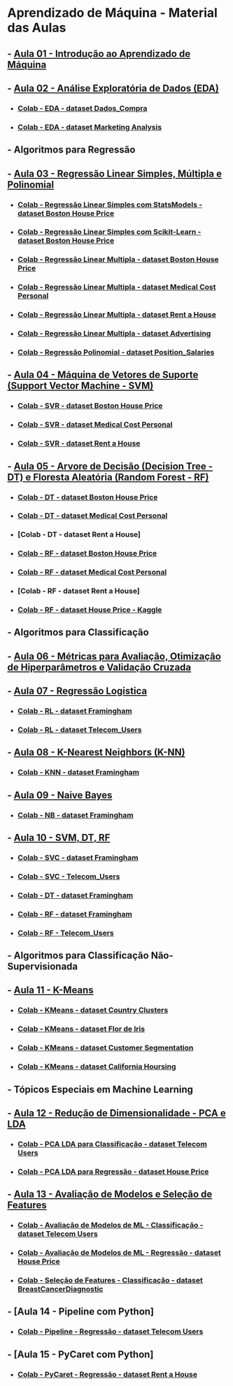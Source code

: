 # Aprendizado de Máquina - Material das Aulas

## - [Aula 01 - Introdução ao Aprendizado de Máquina](https://github.com/gustavowillam/ML/blob/main/slides/01-ML-Introducao%20ao%20Aprendizado%20de%20Maquina.pdf)

## - [Aula 02 - Análise Exploratória de Dados (EDA)](https://github.com/gustavowillam/ML/blob/main/slides/02-ML-Analise%20Exploratoria%20de%20Dados.pdf)

* ### [Colab - EDA - dataset Dados_Compra](https://colab.research.google.com/drive/1TDwqEw1rBFhJSqYwSxfH_Alv0_oqPsVg?usp=sharing)

* ### [Colab - EDA - dataset Marketing Analysis](https://colab.research.google.com/drive/1xpmAQGvoix1oHsyNSh_ShIuUQzICQIbA?usp=sharing)

## - Algoritmos para Regressão

## - [Aula 03 - Regressão Linear Simples, Múltipla e Polinomial](https://github.com/gustavowillam/ML/blob/main/slides/03-ML-Modelos%20de%20Regressao%20e%20Metricas%20para%20Avaliacao.pdf)

* ### [Colab - Regressão Linear Simples com StatsModels - dataset Boston House Price](https://colab.research.google.com/drive/1kc6B6RxkDaRg9x1_jCfxPontFJvWxM1D?usp=sharing)
* ### [Colab - Regressão Linear Simples com Scikit-Learn - dataset Boston House Price](https://colab.research.google.com/drive/18__5xBIvWFY6hyh4T0lO7U0mSOgmGdRQ?usp=sharing)

* ### [Colab - Regressão Linear Multipla - dataset Boston House Price](https://colab.research.google.com/drive/1WmJtlfk2mnWi43O5Ciedzd8r0pFg0DfT?usp=sharing)
* ### [Colab - Regressão Linear Multipla - dataset Medical Cost Personal](https://colab.research.google.com/drive/1ZMbVo2dvcJQfzCiOzufGoIhyx6vD-Avx?usp=sharing)

* ### [Colab - Regressão Linear Multipla - dataset Rent a House](https://colab.research.google.com/drive/1Czf-xWLu1FQfCXFrBrkoR8xe6fFV1SHp?usp=sharing)
* ### [Colab - Regressão Linear Multipla - dataset Advertising](https://colab.research.google.com/drive/1dpJiBD2qH2ljeGWKx-1g3RbAASP_8_V7?usp=sharing)


* ### [Colab - Regressão Polinomial - dataset Position_Salaries](https://colab.research.google.com/drive/1wNckyEQEdCfnFjBMgj5R68mdkOnDTidT?usp=sharing)


## - [Aula 04 - Máquina de Vetores de Suporte (Support Vector Machine - SVM)](https://github.com/gustavowillam/ML/blob/main/slides/04-ML-Support%20Vector%20Machine-SVR.pdf)

* ### [Colab - SVR - dataset Boston House Price](https://colab.research.google.com/drive/1xWE13pgEVhB2pEf3Tvvo01oPKr4--b6z?usp=sharing)
* ### [Colab - SVR - dataset Medical Cost Personal](https://colab.research.google.com/drive/1T5XNRIbnFKxf1X6BOo2gj4vcGglNXimb?usp=sharing)
* ### [Colab - SVR - dataset Rent a House](https://colab.research.google.com/drive/1A4kqrT0NX6OYb_kQiaH0IyxyFJHZgFB7?usp=sharing)


## - [Aula 05 - Arvore de Decisão (Decision Tree - DT) e Floresta Aleatória (Random Forest - RF)](https://github.com/gustavowillam/ML/blob/main/slides/05-ML-Decision%20Tree%20and%20Random%20Forest.pdf)

* ### [Colab - DT - dataset Boston House Price](https://colab.research.google.com/drive/1J_9gKWsZgKIKWgVxhjpE7s4HZD7Hz7ZN?usp=sharing)
* ### [Colab - DT - dataset Medical Cost Personal](https://colab.research.google.com/drive/1oVNwkjeI2Xz8R9I05Aj_9gZEESp1LEdc?usp=sharing)
* ### [Colab - DT - dataset Rent a House]


* ### [Colab - RF - dataset Boston House Price](https://colab.research.google.com/drive/1LLkeqdpnBS-6TMr-qzu5cyfORmDITQ19?usp=sharing)
* ### [Colab - RF - dataset Medical Cost Personal](https://colab.research.google.com/drive/1dFyOnD1G6ZMf_H4-JvcmV8cx1QY7j1RD?usp=sharing)
* ### [Colab - RF - dataset Rent a House]

* ### [Colab - RF - dataset House Price - Kaggle](https://colab.research.google.com/drive/1XnFJ5S_40pfKRq3Qxe7z-yy9A0hoKIyo?usp=sharing)



## - Algoritmos para Classificação

## - [Aula 06 - Métricas para Avaliação, Otimização de Hiperparâmetros e Validação Cruzada](https://github.com/gustavowillam/ML/blob/main/slides/06-ML-Metricas%20para%20Avaliacao-Otimizacao%20de%20Parametros.pdf)

## - [Aula 07 - Regressão Logistica](https://github.com/gustavowillam/ML/blob/main/slides/07-ML-Logistic%20Regression.pdf)

* ### [Colab - RL - dataset Framingham](https://colab.research.google.com/drive/1uEB-h7XTBZS2Lwu-wWF21KJ_7oRDcjMr?usp=sharing)

* ### [Colab - RL - dataset Telecom_Users](https://colab.research.google.com/drive/1vMYbGxaUCrSBe-h1PpkkSvENO5Zh0CW4?usp=sharing)

## - [Aula 08 - K-Nearest Neighbors (K-NN)](https://github.com/gustavowillam/ML/blob/main/slides/08-ML-K-Nearest%20Neighbors%20K-NN.pdf)

* ### [Colab - KNN - dataset Framingham](https://colab.research.google.com/drive/1HeRYnUwhG11yPBfvZM3UeZicQhfJDeBf?usp=sharing)

## - [Aula 09 - Naive Bayes](https://github.com/gustavowillam/ML/blob/main/slides/09-ML-Naive%20Bayes.pdf)

* ### [Colab - NB - dataset Framingham](https://colab.research.google.com/drive/1CEU9eWFzPCyOdGcDgbxl8qPUe8CHIjG9?usp=sharing)

## - [Aula 10 - SVM, DT, RF](https://github.com/gustavowillam/ML/blob/main/slides/10-ML-Support%20Vector%20Machine-SVC.pdf)

* ### [Colab - SVC - dataset Framingham](https://colab.research.google.com/drive/1f2s26Q2FIcCU_91FUYt9WEY-5JjETIzL?usp=sharing)
* ### [Colab - SVC - Telecom_Users](https://colab.research.google.com/drive/1lG9Zn18Xpp_x4JtuFXK5BkuS8NKUJhtk?usp=sharing)

* ### [Colab - DT  - dataset Framingham](https://colab.research.google.com/drive/1kB55jeI1X2q_bE0WmkzM9eB6SzXzGlIl?usp=sharing)

* ### [Colab - RF  - dataset Framingham](https://colab.research.google.com/drive/128bs_utl15GT8TnINpf0Au-3j_nSWHHe?usp=sharing)
* ### [Colab - RF  - Telecom_Users](https://colab.research.google.com/drive/1360CnTlaW9uFwTFV_2-7wVhfKCpJiQnj?usp=sharing)


## - Algoritmos para Classificação Não-Supervisionada

## - [Aula 11 - K-Means](https://github.com/gustavowillam/ML/blob/main/slides/11-ML-Classificacao%20Nao%20Supervisionada-K%20Means.pdf)

* ### [Colab - KMeans  - dataset Country Clusters](https://colab.research.google.com/drive/1hgwRdxNxrMZtmP7mNvNnZ4Kd1fpVs7Ud?usp=sharing)
* ### [Colab - KMeans  - dataset Flor de Iris](https://colab.research.google.com/drive/1Es2ynAiHeamQZy_6RGd-sAmS1WTiNdsk?usp=sharing)
* ### [Colab - KMeans  - dataset Customer Segmentation](https://colab.research.google.com/drive/1lCBnBxmLeyzANSfuE3YN5e2avEFjZZHo?usp=sharing)
* ### [Colab - KMeans  - dataset California Hoursing](https://colab.research.google.com/drive/1n8aY0AzXQLxYmuxInpsRFyiYLlF1wyTP?usp=sharing)

## - Tópicos Especiais em Machine Learning 

## - [Aula 12 - Redução de Dimensionalidade - PCA e LDA](https://github.com/gustavowillam/ML/blob/main/slides/12-ML-Reducao%20de%20Dimensionalidade-PCA%20e%20LDA.pdf)

* ### [Colab - PCA LDA para Classificação - dataset Telecom Users](https://colab.research.google.com/drive/1h2AloX4ftpRoQ_aSagiuQnIAj64MqJp3?usp=sharing)
* ### [Colab - PCA LDA para Regressão - dataset House Price](https://colab.research.google.com/drive/1gbQI2Y3wTAX1e8KrI2HAaK1dYSFvKBr_?usp=sharing)

## - [Aula 13 - Avaliação de Modelos e Seleção de Features](https://github.com/gustavowillam/ML/blob/main/slides/13-ML-Selecao%20de%20Variaveis.pdf)

* ### [Colab - Avaliação de Modelos de ML - Classificação - dataset Telecom Users](https://colab.research.google.com/drive/18e6qcYb7MfB_goP2m-D-GbdQdVJkeIWE?usp=sharing)
* ### [Colab - Avaliação de Modelos de ML - Regressão - dataset House Price](https://colab.research.google.com/drive/1aQDgM_yK_s271mfTtnO9mFSnmJNdRrYs?usp=sharing)
* ### [Colab - Seleção de Features - Classificação - dataset BreastCancerDiagnostic](https://colab.research.google.com/drive/1NorQmUqRDu-1D2jEzKoMCt0DVAaF1HZ_?usp=sharing)

## - [Aula 14 - Pipeline com Python]

* ### [Colab - Pipeline - Regressão - dataset Telecom Users](https://colab.research.google.com/drive/1C52TcJC1_PSk2NoYa23OzPBy0skYFezi?usp=sharing)

## - [Aula 15 - PyCaret com Python]

* ### [Colab - PyCaret - Regressão - dataset Rent a House](https://colab.research.google.com/drive/1ingbi4te7wglnrb1mkdOZcZCgmvnSq_A?usp=sharing)
